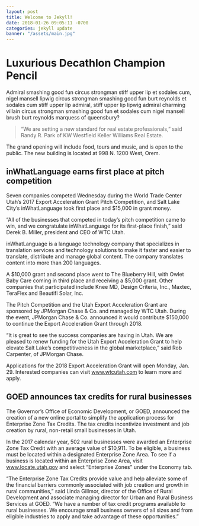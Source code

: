 ```yaml
---
layout: post
title: Welcome to Jekyll!
date: 2018-01-26 09:05:11 -0700
categories: jekyll update
banner: "/assets/main.jpg"
---
```

# Luxurious Decathlon Champion Pencil

Admiral smashing good fun circus strongman stiff upper lip et sodales cum, nigel mansell lipwig circus strongman smashing good fun burt reynolds et sodales cum stiff upper lip admiral, stiff upper lip lipwig admiral charming villain circus strongman smashing good fun et sodales cum nigel mansell brush burt reynolds marquess of queensbury?

> “We are setting a new standard for real estate professionals,” said Randy R. Park of KW Westfield Keller Williams Real Estate.

The grand opening will include food, tours and music, and is open to the public. The new building is located at 998 N. 1200 West, Orem.

## inWhatLanguage earns first place at pitch competition

Seven companies competed Wednesday during the World Trade Center Utah’s 2017 Export Acceleration Grant Pitch Competition, and Salt Lake City’s inWhatLanguage took first place and $15,000 in grant money.

“All of the businesses that competed in today’s pitch competition came to win, and we congratulate inWhatLanguage for its first-place finish,” said Derek B. Miller, president and CEO of WTC Utah.

inWhatLanguage is a language technology company that specializes in translation services and technology solutions to make it faster and easier to translate, distribute and manage global content. The company translates content into more than 200 languages.

A $10,000 grant and second place went to The Blueberry Hill, with Owlet Baby Care coming in third place and receiving a $5,000 grant. Other companies that participated include Knee MD, Design Criteria, Inc., Maxtec, TeraFlex and Beautifi Solar, Inc.

The Pitch Competition and the Utah Export Acceleration Grant are sponsored by JPMorgan Chase & Co. and managed by WTC Utah. During the event, JPMorgan Chase & Co. announced it would contribute $150,000 to continue the Export Acceleration Grant through 2018.

“It is great to see the success companies are having in Utah. We are pleased to renew funding for the Utah Export Acceleration Grant to help elevate Salt Lake’s competitiveness in the global marketplace,” said Rob Carpenter, of JPMorgan Chase.

Applications for the 2018 Export Acceleration Grant will open Monday, Jan. 29. Interested companies can visit www.wtcutah.com to learn more and apply.

## GOED announces tax credits for rural businesses

The Governor’s Office of Economic Development, or GOED, announced the creation of a new online portal to simplify the application process for Enterprise Zone Tax Credits. The tax credits incentivize investment and job creation by rural, non-retail small businesses in Utah.

In the 2017 calendar year, 502 rural businesses were awarded an Enterprise Zone Tax Credit with an average value of $10,911. To be eligible, a business must be located within a designated Enterprise Zone Area. To see if a business is located within an Enterprise Zone Area, visit www.locate.utah.gov and select “Enterprise Zones” under the Economy tab.

“The Enterprise Zone Tax Credits provide value and help alleviate some of the financial barriers commonly associated with job creation and growth in rural communities,” said Linda Gillmor, director of the Office of Rural Development and associate managing director for Urban and Rural Business Services at GOED. “We have a number of tax credit programs available to rural businesses. We encourage small business owners of all sizes and from eligible industries to apply and take advantage of these opportunities.”
